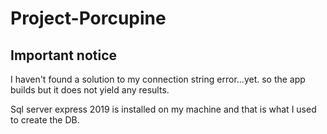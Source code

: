 # Project-Porcupine

## Important notice
I haven't found a solution to my connection string error...yet. so the app builds but it does not yield any results.

Sql server express 2019 is installed on my machine and that is what I used to create the DB.
